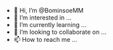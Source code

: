 - 👋 Hi, I’m @BominsoeMM
- 👀 I’m interested in ...
- 🌱 I’m currently learning ...
- 💞️ I’m looking to collaborate on ...
- 📫 How to reach me ...

<!---
BominsoeMM/BominsoeMM is a ✨ special ✨ repository because its `README.md` (this file) appears on your GitHub profile.
You can click the Preview link to take a look at your changes.
--->
